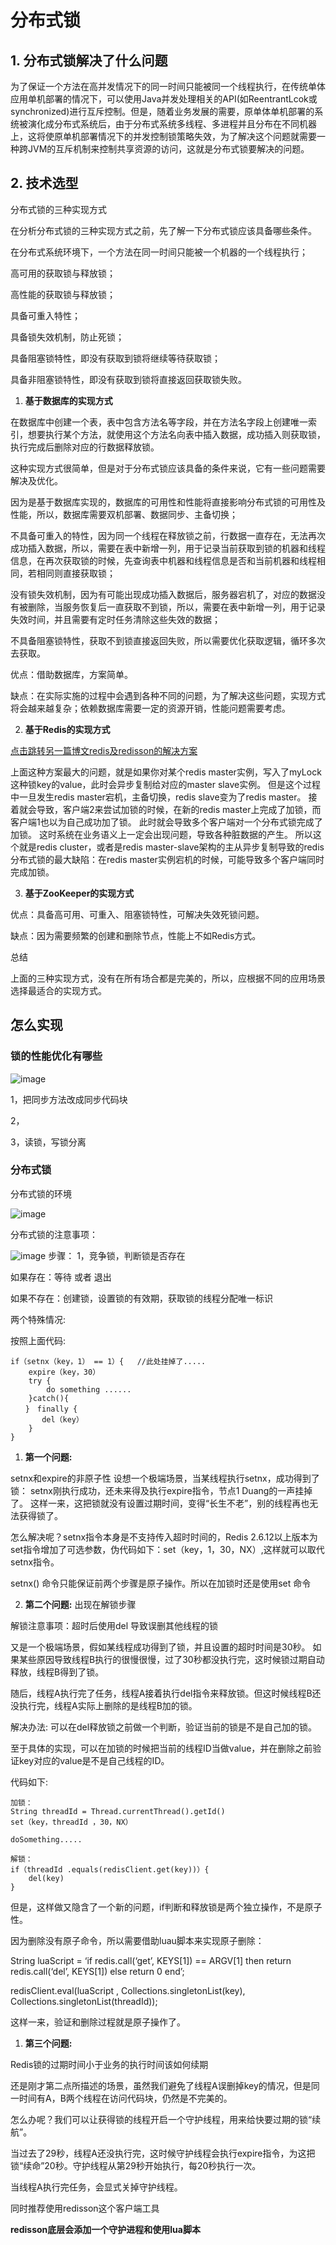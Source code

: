 # 分布式锁

## 1. 分布式锁解决了什么问题
为了保证一个方法在高并发情况下的同一时间只能被同一个线程执行，在传统单体应用单机部署的情况下，可以使用Java并发处理相关的API(如ReentrantLcok或synchronized)进行互斥控制。但是，随着业务发展的需要，原单体单机部署的系统被演化成分布式系统后，由于分布式系统多线程、多进程并且分布在不同机器上，这将使原单机部署情况下的并发控制锁策略失效，为了解决这个问题就需要一种跨JVM的互斥机制来控制共享资源的访问，这就是分布式锁要解决的问题。

## 2. 技术选型
分布式锁的三种实现方式

在分析分布式锁的三种实现方式之前，先了解一下分布式锁应该具备哪些条件。

在分布式系统环境下，一个方法在同一时间只能被一个机器的一个线程执行；

高可用的获取锁与释放锁；

高性能的获取锁与释放锁；

具备可重入特性；

具备锁失效机制，防止死锁；

具备阻塞锁特性，即没有获取到锁将继续等待获取锁；

具备非阻塞锁特性，即没有获取到锁将直接返回获取锁失败。

1. **基于数据库的实现方式**

在数据库中创建一个表，表中包含方法名等字段，并在方法名字段上创建唯一索引，想要执行某个方法，就使用这个方法名向表中插入数据，成功插入则获取锁，执行完成后删除对应的行数据释放锁。

这种实现方式很简单，但是对于分布式锁应该具备的条件来说，它有一些问题需要解决及优化。

因为是基于数据库实现的，数据库的可用性和性能将直接影响分布式锁的可用性及性能，所以，数据库需要双机部署、数据同步、主备切换；

不具备可重入的特性，因为同一个线程在释放锁之前，行数据一直存在，无法再次成功插入数据，所以，需要在表中新增一列，用于记录当前获取到锁的机器和线程信息，在再次获取锁的时候，先查询表中机器和线程信息是否和当前机器和线程相同，若相同则直接获取锁；

没有锁失效机制，因为有可能出现成功插入数据后，服务器宕机了，对应的数据没有被删除，当服务恢复后一直获取不到锁，所以，需要在表中新增一列，用于记录失效时间，并且需要有定时任务清除这些失效的数据；

不具备阻塞锁特性，获取不到锁直接返回失败，所以需要优化获取逻辑，循环多次去获取。

优点：借助数据库，方案简单。

缺点：在实际实施的过程中会遇到各种不同的问题，为了解决这些问题，实现方式将会越来越复杂；依赖数据库需要一定的资源开销，性能问题需要考虑。

2. **基于Redis的实现方式**

[点击跳转另一篇博文redis及redisson的解决方案](https://blog.csdn.net/liu1390910/article/details/96965387)

上面这种方案最大的问题，就是如果你对某个redis master实例，写入了myLock这种锁key的value，此时会异步复制给对应的master slave实例。
但是这个过程中一旦发生redis master宕机，主备切换，redis slave变为了redis master。
接着就会导致，客户端2来尝试加锁的时候，在新的redis master上完成了加锁，而客户端1也以为自己成功加了锁。
此时就会导致多个客户端对一个分布式锁完成了加锁。
这时系统在业务语义上一定会出现问题，导致各种脏数据的产生。
所以这个就是redis cluster，或者是redis master-slave架构的主从异步复制导致的redis分布式锁的最大缺陷：在redis master实例宕机的时候，可能导致多个客户端同时完成加锁。

3. **基于ZooKeeper的实现方式**


优点：具备高可用、可重入、阻塞锁特性，可解决失效死锁问题。

缺点：因为需要频繁的创建和删除节点，性能上不如Redis方式。

总结

上面的三种实现方式，没有在所有场合都是完美的，所以，应根据不同的应用场景选择最适合的实现方式。

## 怎么实现

### 锁的性能优化有哪些
![image](./assets/20190928094304501.png)


1，把同步方法改成同步代码块

2，

3，读锁，写锁分离



### 分布式锁

分布式锁的环境

![image](./assets/_coverpage.png)

分布式锁的注意事项：

![image](./assets/20190928102234405.png)
步骤：
1，竞争锁，判断锁是否存在

如果存在：等待 或者 退出

如果不存在：创建锁，设置锁的有效期，获取锁的线程分配唯一标识

两个特殊情况:

按照上面代码:
```
if（setnx（key，1） == 1）{   //此处挂掉了.....
    expire（key，30）
    try {
        do something ......
    }catch(){
　　}　finally {
       del（key）
    }
}
```

1. **第一个问题:**

setnx和expire的非原子性
设想一个极端场景，当某线程执行setnx，成功得到了锁：
setnx刚执行成功，还未来得及执行expire指令，节点1 Duang的一声挂掉了。
这样一来，这把锁就没有设置过期时间，变得“长生不老”，别的线程再也无法获得锁了。

怎么解决呢？setnx指令本身是不支持传入超时时间的，Redis 2.6.12以上版本为set指令增加了可选参数，伪代码如下：set（key，1，30，NX）,这样就可以取代setnx指令。

setnx() 命令只能保证前两个步骤是原子操作。所以在加锁时还是使用set 命令

  2.  **第二个问题:** 出现在解锁步骤

解锁注意事项：超时后使用del 导致误删其他线程的锁

又是一个极端场景，假如某线程成功得到了锁，并且设置的超时时间是30秒。
如果某些原因导致线程B执行的很慢很慢，过了30秒都没执行完，这时候锁过期自动释放，线程B得到了锁。

随后，线程A执行完了任务，线程A接着执行del指令来释放锁。但这时候线程B还没执行完，线程A实际上删除的是线程B加的锁。

解决办法: 
可以在del释放锁之前做一个判断，验证当前的锁是不是自己加的锁。

至于具体的实现，可以在加锁的时候把当前的线程ID当做value，并在删除之前验证key对应的value是不是自己线程的ID。

代码如下:

```
加锁：
String threadId = Thread.currentThread().getId()
set（key，threadId ，30，NX）

doSomething.....
 
解锁：
if（threadId .equals(redisClient.get(key))）{
    del(key)
}

```

但是，这样做又隐含了一个新的问题，if判断和释放锁是两个独立操作，不是原子性。

因为删除没有原子命令，所以需要借助luau脚本来实现原子删除：

String luaScript = ‘if redis.call(‘get’, KEYS[1]) == ARGV[1] then return redis.call(‘del’, KEYS[1]) else return 0 end’;

redisClient.eval(luaScript , Collections.singletonList(key), Collections.singletonList(threadId));

这样一来，验证和删除过程就是原子操作了。

1. **第三个问题:**

Redis锁的过期时间小于业务的执行时间该如何续期
   
还是刚才第二点所描述的场景，虽然我们避免了线程A误删掉key的情况，但是同一时间有A，B两个线程在访问代码块，仍然是不完美的。

怎么办呢？我们可以让获得锁的线程开启一个守护线程，用来给快要过期的锁“续航”。

当过去了29秒，线程A还没执行完，这时候守护线程会执行expire指令，为这把锁“续命”20秒。守护线程从第29秒开始执行，每20秒执行一次。

当线程A执行完任务，会显式关掉守护线程。


同时推荐使用redisson这个客户端工具


**redisson底层会添加一个守护进程和使用lua脚本** 



